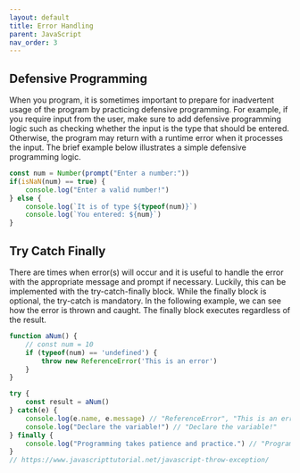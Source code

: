 ```yaml
---
layout: default
title: Error Handling
parent: JavaScript
nav_order: 3
---
```

## Defensive Programming
When you program, it is sometimes important to prepare for inadvertent usage of the program by practicing defensive programming.  For example, if you require input from the user, make sure to add defensive programming logic such as checking whether the input is the type that should be entered.  Otherwise, the program may return with a runtime error when it processes the input. The brief example below illustrates a simple defensive programming logic.
```javascript
const num = Number(prompt("Enter a number:"))
if(isNaN(num) == true) {
	console.log("Enter a valid number!")
} else {
	console.log(`It is of type ${typeof(num)}`)
	console.log(`You entered: ${num}`)
}
```

## Try Catch Finally
There are times when error(s) will occur and it is useful to handle the error with the appropriate message and prompt if necessary.
Luckily, this can be implemented with the try-catch-finally block.  While the finally block is optional, the try-catch is mandatory.
In the following example, we can see how the error is thrown and caught.  The finally block executes regardless of the result.

```javascript
function aNum() {
	// const num = 10
	if (typeof(num) == 'undefined') {
    	throw new ReferenceError('This is an error')
  	}
}

try {
	const result = aNum()
} catch(e) {
	console.log(e.name, e.message) // "ReferenceError", "This is an error"
	console.log("Declare the variable!") // "Declare the variable!"
} finally {
	console.log("Programming takes patience and practice.") // "Programming takes patience and practice."
}
// https://www.javascripttutorial.net/javascript-throw-exception/
```
